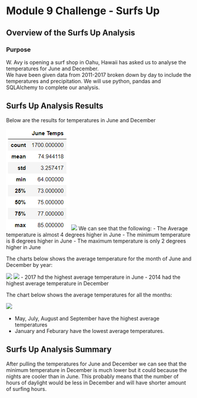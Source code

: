 # Module 9 Challenge - Surfs Up
## Overview of the Surfs Up Analysis
### Purpose
W. Avy is opening a surf shop in Oahu, Hawaii has asked us to analyse the temperatures for June and December.  
We have been given data from 2011-2017 broken down by day to include the temperatures and precipitation. We will use python, pandas and SQLAlchemy to complete our analysis.


## Surfs Up Analysis Results
Below are the results for temperatures in June and December

<img src="https://github.com/andralobo/Module9-Challenge/blob/main/resources/C1.png?raw=true">
<img src="https://github.com/andralobo/Module9-Challenge/blob/main/Analysis/resources/C2.png?raw=true">
We can see that the following:
- The Average temperature is almost 4 degrees higher in June
- The minimum temperature is 8 degrees higher in June
- The maximum temperature is only 2 degrees higher in June

The charts below shows the average temperature for the month of June and December by year:

<img src="https://github.com/andralobo/Module9-Challenge/blob/main/Analysis/resources/B1.png?raw=true">
<img src="https://github.com/andralobo/Module9-Challenge/blob/main/Analysis/resources/B2.png?raw=true">
- 2017 hd the highest average temperature in June 
- 2014 had the highest average temperature in December
 
The chart below shows the average temperatures for all the months:

<img src="https://github.com/andralobo/Module9-Challenge/blob/main/Analysis/resources/B3.png?raw=true">

- May, July, August and September have the highest average temperatures
- January and Feburary have the lowest average temperatures.


## Surfs Up Analysis Summary
After pulling the temperatures for June and December we can see that the minimum temperature in December is much lower but it could because the nights are cooler than in June.  This probably means that the number of hours of daylight would be less in December and will have shorter amount of surfing hours.


